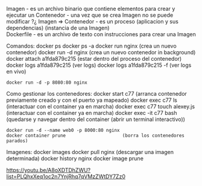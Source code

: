 Imagen               - es un archivo binario que contiene elementos para crear y ejecutar un Contenedor - una vez que se crea Imagen no se puede modificar ?¿
Imagen => Contenedor - es un proceso (aplicacion y sus dependencias) (instancia de una Imagen)               
Dockerfile           - es un archivo de texto con instrucciones para crear una Imagen                       


Comandos:
    docker ps
    docker ps -a
    docker run nginx            (crea un nuevo contenedor)
    docker run -d nginx         (crea un nuevo contenedor in background)
    docker attach a1fda879c215  (estar dentro del proceso del contenedor)
    docker logs a1fda879c215    (ver logs)
    docker logs a1fda879c215 -f (ver logs en vivo)

    docker run -d -p 8080:80 nginx


Como gestionar los contenedores:
    docker start c77                           (arranca contenedor previamente creado y con el puerto ya mapeado)
    docker exec c77 ls                         (interactuar con el container ya en marcha)
    docker exec c77 touch alexey.js            (interactuar con el container ya en marcha)
    docker exec -it c77 bash                   (quedarse y navegar dentro del container (abrir un terminal interactivo))

    docker run -d --name web0 -p 8000:80 nginx
    docker container prune                     (borra los contenedores parados)


Imagenes:
    docker images
    docker pull nginx                       (descargar una imagen determinada)
    docker history nginx
    docker image prune

https://youtu.be/A8oXDTDhZWU?list=PLQhxXeq1oc2n7YnjRhq7qVMzZWtDY7Zz0